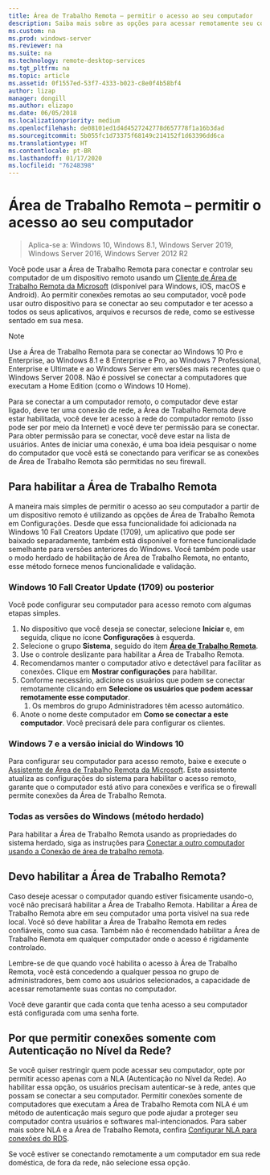```yaml
---
title: Área de Trabalho Remota – permitir o acesso ao seu computador
description: Saiba mais sobre as opções para acessar remotamente seu computador
ms.custom: na
ms.prod: windows-server
ms.reviewer: na
ms.suite: na
ms.technology: remote-desktop-services
ms.tgt_pltfrm: na
ms.topic: article
ms.assetid: 0f1557ed-53f7-4333-b023-c8e0f4b58bf4
author: lizap
manager: dongill
ms.author: elizapo
ms.date: 06/05/2018
ms.localizationpriority: medium
ms.openlocfilehash: de08101ed1d4d4527242778d657778f1a16b3dad
ms.sourcegitcommit: 5b055fc1d73375f68149c214152f1d63396dd6ca
ms.translationtype: HT
ms.contentlocale: pt-BR
ms.lasthandoff: 01/17/2020
ms.locfileid: "76248398"
---
```

# <a name="remote-desktop---allow-access-to-your-pc"></a>Área de Trabalho Remota – permitir o acesso ao seu computador

>Aplica-se a: Windows 10, Windows 8.1, Windows Server 2019, Windows Server 2016, Windows Server 2012 R2

Você pode usar a Área de Trabalho Remota para conectar e controlar seu computador de um dispositivo remoto usando um [Cliente de Área de Trabalho Remota da Microsoft](remote-desktop-clients.md) (disponível para Windows, iOS, macOS e Android). Ao permitir conexões remotas ao seu computador, você pode usar outro dispositivo para se conectar ao seu computador e ter acesso a todos os seus aplicativos, arquivos e recursos de rede, como se estivesse sentado em sua mesa.  

> [!NOTE]
> Use a Área de Trabalho Remota para se conectar ao Windows 10 Pro e Enterprise, ao Windows 8.1 e 8 Enterprise e Pro, ao Windows 7 Professional, Enterprise e Ultimate e ao Windows Server em versões mais recentes que o Windows Server 2008. Não é possível se conectar a computadores que executam a Home Edition (como o Windows 10 Home). 

Para se conectar a um computador remoto, o computador deve estar ligado, deve ter uma conexão de rede, a Área de Trabalho Remota deve estar habilitada, você deve ter acesso à rede do computador remoto (isso pode ser por meio da Internet) e você deve ter permissão para se conectar. Para obter permissão para se conectar, você deve estar na lista de usuários. Antes de iniciar uma conexão, é uma boa ideia pesquisar o nome do computador que você está se conectando para verificar se as conexões de Área de Trabalho Remota são permitidas no seu firewall.

## <a name="how-to-enable-remote-desktop"></a>Para habilitar a Área de Trabalho Remota

A maneira mais simples de permitir o acesso ao seu computador a partir de um dispositivo remoto é utilizando as opções de Área de Trabalho Remota em Configurações. Desde que essa funcionalidade foi adicionada na Windows 10 Fall Creators Update (1709), um aplicativo que pode ser baixado separadamente, também está disponível e fornece funcionalidade semelhante para versões anteriores do Windows. Você também pode usar o modo herdado de habilitação de Área de Trabalho Remota, no entanto, esse método fornece menos funcionalidade e validação.

### <a name="windows-10-fall-creator-update-1709-or-later"></a>Windows 10 Fall Creator Update (1709) ou posterior

Você pode configurar seu computador para acesso remoto com algumas etapas simples.
1. No dispositivo que você deseja se conectar, selecione **Iniciar** e, em seguida, clique no ícone **Configurações** à esquerda.
2. Selecione o grupo **Sistema**, seguido do item [**Área de Trabalho Remota**](ms-settings:remotedesktop).
3. Use o controle deslizante para habilitar a Área de Trabalho Remota.
4. Recomendamos manter o computador ativo e detectável para facilitar as conexões. Clique em **Mostrar configurações** para habilitar.
5. Conforme necessário, adicione os usuários que podem se conectar remotamente clicando em **Selecione os usuários que podem acessar remotamente esse computador**.
   1. Os membros do grupo Administradores têm acesso automático.
6. Anote o nome deste computador em **Como se conectar a este computador**. Você precisará dele para configurar os clientes.

### <a name="windows-7-and-early-version-of-windows-10"></a>Windows 7 e a versão inicial do Windows 10

Para configurar seu computador para acesso remoto, baixe e execute o [Assistente de Área de Trabalho Remota da Microsoft](https://www.microsoft.com/download/details.aspx?id=50042). Este assistente atualiza as configurações do sistema para habilitar o acesso remoto, garante que o computador está ativo para conexões e verifica se o firewall permite conexões da Área de Trabalho Remota. 

### <a name="all-versions-of-windows-legacy-method"></a>Todas as versões do Windows (método herdado)

Para habilitar a Área de Trabalho Remota usando as propriedades do sistema herdado, siga as instruções para [Conectar a outro computador usando a Conexão de área de trabalho remota](https://windows.microsoft.com/windows/remote-desktop-connection-faq).

## <a name="should-i-enable-remote-desktop"></a>Devo habilitar a Área de Trabalho Remota?

Caso deseje acessar o computador quando estiver fisicamente usando-o, você não precisará habilitar a Área de Trabalho Remota. Habilitar a Área de Trabalho Remota abre em seu computador uma porta visível na sua rede local. Você só deve habilitar a Área de Trabalho Remota em redes confiáveis, como sua casa. Também não é recomendado habilitar a Área de Trabalho Remota em qualquer computador onde o acesso é rigidamente controlado.

Lembre-se de que quando você habilita o acesso à Área de Trabalho Remota, você está concedendo a qualquer pessoa no grupo de administradores, bem como aos usuários selecionados, a capacidade de acessar remotamente suas contas no computador.

Você deve garantir que cada conta que tenha acesso a seu computador está configurada com uma senha forte.

## <a name="why-allow-connections-only-with-network-level-authentication"></a>Por que permitir conexões somente com Autenticação no Nível da Rede? 

Se você quiser restringir quem pode acessar seu computador, opte por permitir acesso apenas com a NLA (Autenticação no Nível da Rede). Ao habilitar essa opção, os usuários precisam autenticar-se à rede, antes que possam se conectar a seu computador. Permitir conexões somente de computadores que executam a Área de Trabalho Remota com NLA é um método de autenticação mais seguro que pode ajudar a proteger seu computador contra usuários e softwares mal-intencionados. Para saber mais sobre NLA e a Área de Trabalho Remota, confira [Configurar NLA para conexões do RDS](https://technet.microsoft.com/library/cc732713(v=ws.11).aspx).

Se você estiver se conectando remotamente a um computador em sua rede doméstica, de fora da rede, não selecione essa opção.
